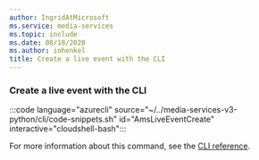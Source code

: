 ```yaml
---
author: IngridAtMicrosoft
ms.service: media-services
ms.topic: include
ms.date: 08/18/2020
ms.author: inhenkel
title: Create a live event with the CLI
---
```


### Create a live event with the CLI

:::code language="azurecli" source="~/../media-services-v3-python/cli/code-snippets.sh" id="AmsLiveEventCreate" interactive="cloudshell-bash":::

For more information about this command, see the [CLI reference](/cli/azure/ams/live-event?view=azure-cli-latest#az-ams-live-event-create).
